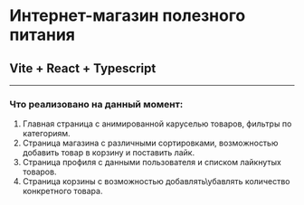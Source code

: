 # Интернет-магазин полезного питания

## Vite + React + Typescript

----------------
### Что реализовано на данный момент:

1. Главная страница с анимированной каруселью товаров, фильтры по категориям.
2. Страница магазина с различными сортировками, возможностью добавить товар в корзину и поставить лайк.
3. Страница профиля c данными пользователя и списком лайкнутых товаров.
4. Страница корзины с возможностью добавлять\убавлять количество конкретного товара.




